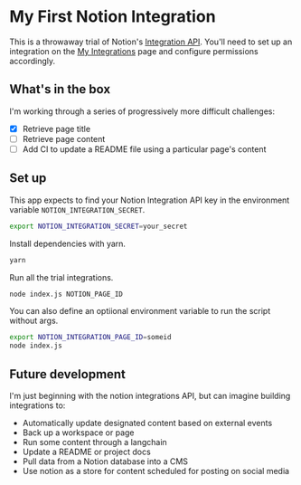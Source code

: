 # My First Notion Integration

This is a throwaway trial of Notion's [Integration API](https://www.notion.so/integrations/all). You'll need to set up an integration on the [My Integrations](https://www.notion.so/my-integration) page and configure permissions accordingly.

## What's in the box

I'm working through a series of progressively more difficult challenges:

- [x] Retrieve page title
- [ ] Retrieve page content
- [ ] Add CI to update a README file using a particular page's content

## Set up

This app expects to find your Notion Integration API key in the environment variable `NOTION_INTEGRATION_SECRET`.

```bash
export NOTION_INTEGRATION_SECRET=your_secret
```

Install dependencies with yarn.

```bash
yarn
```

Run all the trial integrations.

```bash
node index.js NOTION_PAGE_ID
```

You can also define an optiional environment variable to run the script without args.

```bash
export NOTION_INTEGRATION_PAGE_ID=someid
node index.js
```

## Future development

I'm just beginning with the notion integrations API, but can imagine building integrations to:

- Automatically update designated content based on external events
- Back up a workspace or page
- Run some content through a langchain
- Update a README or project docs
- Pull data from a Notion database into a CMS
- Use notion as a store for content scheduled for posting on social media